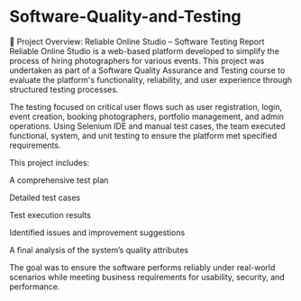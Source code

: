 # Software-Quality-and-Testing
🧪 Project Overview: Reliable Online Studio – Software Testing Report
Reliable Online Studio is a web-based platform developed to simplify the process of hiring photographers for various events. This project was undertaken as part of a Software Quality Assurance and Testing course to evaluate the platform's functionality, reliability, and user experience through structured testing processes.

The testing focused on critical user flows such as user registration, login, event creation, booking photographers, portfolio management, and admin operations. Using Selenium IDE and manual test cases, the team executed functional, system, and unit testing to ensure the platform met specified requirements.

This project includes:

A comprehensive test plan

Detailed test cases

Test execution results

Identified issues and improvement suggestions

A final analysis of the system’s quality attributes

The goal was to ensure the software performs reliably under real-world scenarios while meeting business requirements for usability, security, and performance.
